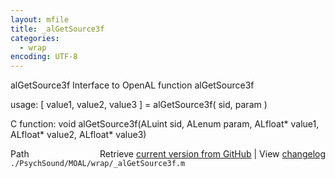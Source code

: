 ```yaml
---
layout: mfile
title: _alGetSource3f
categories:
  - wrap
encoding: UTF-8
---
```


alGetSource3f  Interface to OpenAL function alGetSource3f  

usage:  [ value1, value2, value3 ] = alGetSource3f( sid, param )  

C function:  void alGetSource3f(ALuint sid, ALenum param, ALfloat\* value1, ALfloat\* value2, ALfloat\* value3)  


<div class="code_header" style="text-align:right;">
  <span style="float:left;">Path&nbsp;&nbsp;</span> <span class="counter">Retrieve <a href=
  "https://raw.github.com/Psychtoolbox-3/Psychtoolbox-3/beta/./PsychSound/MOAL/wrap/_alGetSource3f.m">current version from GitHub</a> | View <a href=
  "https://github.com/Psychtoolbox-3/Psychtoolbox-3/commits/beta/./PsychSound/MOAL/wrap/_alGetSource3f.m">changelog</a></span>
</div>
<div class="code">
  <code>./PsychSound/MOAL/wrap/_alGetSource3f.m</code>
</div>
